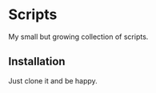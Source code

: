 # Scripts 
My small but growing collection of scripts. 

## Installation
Just clone it and be happy.
